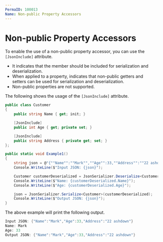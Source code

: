 ```yaml
---
PermaID: 100013
Name: Non-public Property Accessors
---
```


# Non-public Property Accessors

To enable the use of a non-public property accessor, you can use the `[JsonInclude]` attribute.

 - It indicates that the member should be included for serialization and deserialization.
 - When applied to a property, indicates that non-public getters and setters can be used for serialization and deserialization. 
 - Non-public properties are not supported.

The following shows the usage of the `[JsonInclude]` attribute.


```csharp
public class Customer
{
    public string Name { get; init; }

    [JsonInclude]
    public int Age { get; private set; }

    [JsonInclude]
    public string Address { private get; set; }
};

public static void Example1()
{
    string json = @"{""Name"":""Mark"",""Age"":33,""Address"":""22 ashdown""}";
    Console.WriteLine($"Input JSON: {json}");

    Customer customerDeserialized = JsonSerializer.Deserialize<Customer>(json);
    Console.WriteLine($"Name: {customerDeserialized.Name}");
    Console.WriteLine($"Age: {customerDeserialized.Age}");

    json = JsonSerializer.Serialize<Customer>(customerDeserialized);
    Console.WriteLine($"Output JSON: {json}");
}
```

The above example will print the following output.

```csharp
Input JSON: {"Name":"Mark","Age":33,"Address":"22 ashdown"}
Name: Mark
Age: 33
Output JSON: {"Name":"Mark","Age":33,"Address":"22 ashdown"}
```